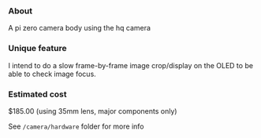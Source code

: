 ### About

A pi zero camera body using the hq camera

### Unique feature

I intend to do a slow frame-by-frame image crop/display on the OLED to be able to check image focus.

### Estimated cost

$185.00 (using 35mm lens, major components only)

See `/camera/hardware` folder for more info

